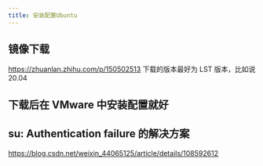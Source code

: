 ```yaml
---
title: 安装配置Ubuntu
---
```


## 镜像下载

https://zhuanlan.zhihu.com/p/150502513
下载的版本最好为 LST 版本，比如说 20.04

## 下载后在 VMware 中安装配置就好

## su: Authentication failure 的解决方案

https://blog.csdn.net/weixin_44065125/article/details/108592612

